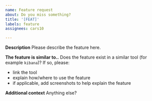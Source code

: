 ```yaml
---
name: Feature request
about: Do you miss something?
title: '[FEAT]'
labels: feature
assignees: cars10

---
```


**Description**
Please describe the feature here.

**The feature is similar to..**
Does the feature exist in a similar tool (for example `kibana`)? If so, please:
* link the tool
* explain how/where to use the feature
* if applicable, add screenshots to help explain the feature 

**Additional context**
Anything else?
